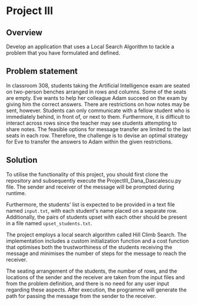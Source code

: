 # Project III

## Overview
Develop an application that uses a Local Search Algorithm to tackle a problem that you have formulated and defined.

## Problem statement
In classroom 308, students taking the Artificial Intelligence exam are seated on two-person benches arranged in rows and columns. Some of the seats are empty. Eve wants to help her colleague Adam succeed on the exam by giving him the correct answers. There are restrictions on how notes may be sent, however. Students can only communicate with a fellow student who is immediately behind, in front of, or next to them. Furthermore, it is difficult to interact across rows since the teacher may see students attempting to share notes. The feasible options for message transfer are limited to the last seats in each row. Therefore, the challenge is to devise an optimal strategy for Eve to transfer the answers to Adam within the given restrictions. 

## Solution
To utilise the functionality of this project, you should first clone the repository and subsequently execute the ProjectIII_Dana_Dascalescu.py file. The sender and receiver of the message will be prompted during runtime.

Furthermore, the students' list is expected to be provided in a text file named `input.txt`, with each student's name placed on a separate row. Additionally, the pairs of students upset with each other should be present in a file named `upset_students.txt`.

The project employs a local search algorithm called Hill Climb Search. The implementation includes a custom initialization function and a cost function that optimises both the trustworthiness of the students receiving the message and minimises the number of steps for the message to reach the receiver.

The seating arrangement of the students, the number of rows, and the locations of the sender and the receiver are taken from the input files and from the problem definition, and there is no need for any user input regarding these aspects. After execution, the programme will generate the path for passing the message from the sender to the receiver.
